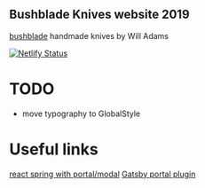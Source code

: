 ## Bushblade Knives website 2019

[bushblade](https://bushblade.co.uk/) handmade knives by Will Adams

[![Netlify Status](https://api.netlify.com/api/v1/badges/0dda1f0d-369d-46e4-9afe-0d07fe8ec301/deploy-status)](https://app.netlify.com/sites/bushblade-knives/deploys)

# TODO

- move typography to GlobalStyle

# Useful links

[react spring with portal/modal](https://codesandbox.io/s/react-spring-modal-plnvn?from-embed=&file=/index.js)
[Gatsby portal plugin](https://www.gatsbyjs.com/plugins/gatsby-plugin-portal/)
